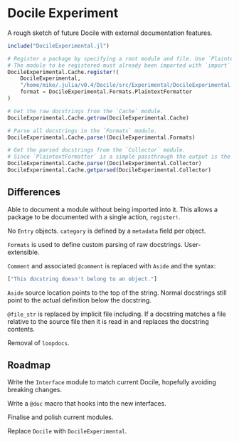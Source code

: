 # Docile Experiment

A rough sketch of future Docile with external documentation features.

```jl
include("DocileExperimental.jl")

# Register a package by specifying a root module and file. Use `PlaintextFormatter`.
# The module to be registered must already been imported with `import` or `using`.
DocileExperimental.Cache.register!(
    DocileExperimental,
    "/home/mike/.julia/v0.4/Docile/src/Experimental/DocileExperimental.jl";
    format = DocileExperimental.Formats.PlaintextFormatter
)

# Get the raw docstrings from the `Cache` module.
DocileExperimental.Cache.getraw(DocileExperimental.Cache)

# Parse all docstrings in the `Formats` module.
DocileExperimental.Cache.parse!(DocileExperimental.Formats)

# Get the parsed docstrings from the `Collector` module.
# Since `PlaintextFormatter` is a simple passthrough the output is the same as above.
DocileExperimental.Cache.parse!(DocileExperimental.Collector)
DocileExperimental.Cache.getparsed(DocileExperimental.Collector)
```

## Differences

Able to document a module without being imported into it. This allows a package
to be documented with a single action, `register!`.

No `Entry` objects. `category` is defined by a `metadata` field per object.

`Formats` is used to define custom parsing of raw docstrings. User-extensible.

`Comment` and associated `@comment` is replaced with `Aside` and the syntax:

```jl
["This docstring doesn't belong to an object."]
```

`Aside` source location points to the top of the string. Normal docstrings still
point to the actual definition below the docstring.

`@file_str` is replaced by implicit file including. If a docstring matches a
file relative to the source file then it is read in and replaces the docstring
contents.

Removal of `loopdocs`.

## Roadmap

Write the `Interface` module to match current Docile, hopefully avoiding breaking changes.

Write a `@doc` macro that hooks into the new interfaces.

Finalise and polish current modules.

Replace `Docile` with `DocileExperimental`.
